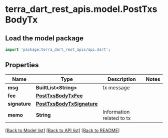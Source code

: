 # terra_dart_rest_apis.model.PostTxsBodyTx

## Load the model package
```dart
import 'package:terra_dart_rest_apis/api.dart';
```

## Properties
Name | Type | Description | Notes
------------ | ------------- | ------------- | -------------
**msg** | **BuiltList&lt;String&gt;** | tx message | 
**fee** | [**PostTxsBodyTxFee**](PostTxsBodyTxFee.md) |  | 
**signature** | [**PostTxsBodyTxSignature**](PostTxsBodyTxSignature.md) |  | 
**memo** | **String** | Information related to tx | 

[[Back to Model list]](../README.md#documentation-for-models) [[Back to API list]](../README.md#documentation-for-api-endpoints) [[Back to README]](../README.md)


